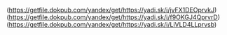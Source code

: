 (https://getfile.dokpub.com/yandex/get/https://yadi.sk/i/jvFX1DEOprvkJ)
(https://getfile.dokpub.com/yandex/get/https://yadi.sk/i/f9OKGJ4QprvrD)
(https://getfile.dokpub.com/yandex/get/https://yadi.sk/i/LiVLD4LLprvsb)